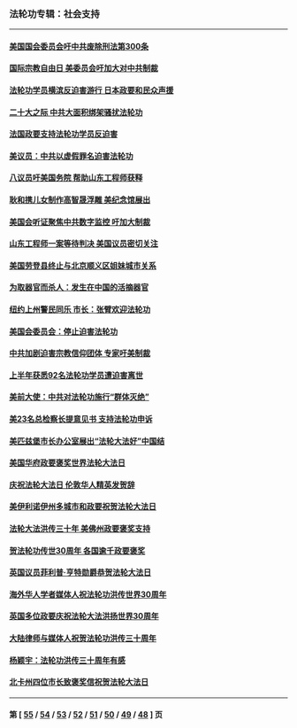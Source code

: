 ### 法轮功专辑：社会支持
---
#### [美国国会委员会吁中共废除刑法第300条](../../pages/nf4386/n13868121.md?11260430) 
#### [国际宗教自由日 美委员会吁加大对中共制裁](../../pages/nf4386/n13855021.md?11260430) 
#### [法轮功学员横滨反迫害游行 日本政要和民众声援](../../pages/nf4386/n13847132.md?11260430) 
#### [二十大之际 中共大面积绑架骚扰法轮功](../../pages/nf4386/n13846381.md?11260430) 
#### [法国政要支持法轮功学员反迫害](../../pages/nf4386/n13841970.md?11260430) 
#### [美议员：中共以虚假罪名迫害法轮功](../../pages/nf4386/n13841083.md?11260430) 
#### [八议员吁美国务院 帮助山东工程师获释](../../pages/nf4386/n13836379.md?11260430) 
#### [耿和携儿女制作高智晟浮雕 美纪念馆展出](../../pages/nf4386/n13829624.md?11260430) 
#### [美国会听证聚焦中共数字监控 吁加大制裁](../../pages/nf4386/n13825083.md?11260430) 
#### [山东工程师一案等待判决 美国议员密切关注](../../pages/nf4386/n13815065.md?11260430) 
#### [美国劳登县终止与北京顺义区姐妹城市关系](../../pages/nf4386/n13811030.md?11260430) 
#### [为取器官而杀人：发生在中国的活摘器官](../../pages/nf4386/n13794731.md?11260430) 
#### [纽约上州警民同乐 市长：张臂欢迎法轮功](../../pages/nf4386/n13794375.md?11260430) 
#### [美国会委员会：停止迫害法轮功](../../pages/nf4386/n13788164.md?11260430) 
#### [中共加剧迫害宗教信仰团体 专家吁美制裁](../../pages/nf4386/n13780252.md?11260430) 
#### [上半年获悉92名法轮功学员遭迫害离世](../../pages/nf4386/n13772701.md?11260430) 
#### [美前大使：中共对法轮功施行“群体灭绝”](../../pages/nf4386/n13771705.md?11260430) 
#### [美23名总检察长提意见书 支持法轮功申诉](../../pages/nf4386/n13766596.md?11260430) 
#### [美匹兹堡市长办公室展出“法轮大法好”中国结](../../pages/nf4386/n13749721.md?11260430) 
#### [美国华府政要褒奖世界法轮大法日](../../pages/nf4386/n13743770.md?11260430) 
#### [庆祝法轮大法日 伦敦华人精英发贺辞](../../pages/nf4386/n13741593.md?11260430) 
#### [美伊利诺伊州多城市和政要祝贺法轮大法日](../../pages/nf4386/n13737149.md?11260430) 
#### [法轮大法洪传三十年 美佛州政要褒奖支持](../../pages/nf4386/n13737103.md?11260430) 
#### [贺法轮功传世30周年 各国逾千政要褒奖](../../pages/nf4386/n13735828.md?11260430) 
#### [英国议员菲利普‧亨特勋爵恭贺法轮大法日](../../pages/nf4386/n13736187.md?11260430) 
#### [海外华人学者媒体人祝法轮功洪传世界30周年](../../pages/nf4386/n13735835.md?11260430) 
#### [英国多位政要庆祝法轮大法洪扬世界30周年](../../pages/nf4386/n13734739.md?11260430) 
#### [大陆律师与媒体人祝贺法轮功洪传三十周年](../../pages/nf4386/n13735062.md?11260430) 
#### [杨颖宇：法轮功洪传三十周年有感](../../pages/nf4386/n13734884.md?11260430) 
#### [北卡州四位市长致褒奖信祝贺法轮大法日](../../pages/nf4386/n13733292.md?11260430) 

---
#### 第 [ [55](./55.md?11260430) / [54](./54.md?11260430) / [53](./53.md?11260430) / [52](./52.md?11260430) / [51](./51.md?11260430) / [50](./50.md?11260430) / [49](./49.md?11260430) / [48](./48.md?11260430) ] 页
